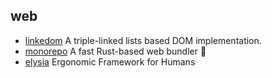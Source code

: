 ## web

- [linkedom](https://github.com/WebReflection/linkedom) A triple-linked lists based DOM implementation.
- [monorepo](https://github.com/web-infra-dev/rspack) A fast Rust-based web bundler 🦀️
- [elysia](https://github.com/elysiajs/elysia) Ergonomic Framework for Humans